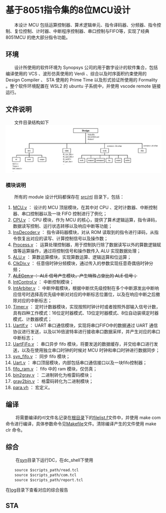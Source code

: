 # 基于8051指令集的8位MCU设计
&emsp;&emsp;本设计 MCU 包括运算控制器、算术逻辑单元、指令译码器、分频器、指令控制、复位控制、计时器、中断程序控制器、串口控制与FIFO等，实现了经典 8051MCU 的绝大部分指令功能。
## 环境
&emsp;&emsp;设计所使用的软件环境为 Synopsys 公司的用于数字设计的软件集合，包括编译使用的 VCS 、波形仿真使用的 Verdi 、综合以及时序面积约束使用的 Design Compiler 、 STA 使用的 Prime Time 以及形式验证所使用的 Formality 。整个软件环境配置在 WSL2 的 ubuntu 子系统中，并使用 vscode remote 链接运行。
## 文件说明
&emsp;&emsp;文件目录结构如下
![目录结构](./figures/目录结构.jpg)
### 模块说明
&emsp;&emsp;所有的 module 设计代码都保存在 [src/rtl]( ./src/rtl/) 目录下，包括：

1. [MCU.v]( ./src/rtl/MCU.v) ： 设计的 MCU 顶层模块，在其中对 CPU 、定时计数器、中断控制器、串口控制器以及一块 FIFO 控制进行了例化；
2. [CPU.v]( ./src/rtl/CPU.v) ：  CPU 模块，作为 MCU 的核心，提供了算术逻辑运算，指令译码，数据读写控制、运行状态转移以及响应中断等功能；
3. [InsDecoder.v]( ./src/rtl/InsDecoder.v) ： 指令译码器模块，对从 ROM 读取到的指令进行译码，从指令恢复出对应的读写、计算控制信号以及操作数；
4. [Process.v]( ./src/rtl/Process.v) ： 运算处理控制器，用于控制执行除了数据读写以外的算数逻辑赋值等运算操作，通过将控制信号和操作数传入 ALU 实现数据处理；
5. [ALU.v]( ./src/rtl/ALU.v) ： 算数运算模块，实现算数运算、逻辑运算和位运算；
6. [ClkDiv.v]( ./src/rtl/ClkDiv.v) ： 任意倍时钟分频模块，通过传入的参数实现任意奇偶倍时钟分频；
7. ~~[ALEGen.v]( ./src/rtl/ALEGen.v) ： ALE 信号产生模块，产生特殊占空比的 ALE 信号；~~
8. [IntControl.v]( ./src/rtl/IntControl.v) ： 中断控制模块；
9. [IntArbiter.v]( ./src/rtl/IntArbiter.v) ： 中断仲裁模块，根据中断优先级控制在多个中断源发出中断响应信号时选择高优先级中断对对应的中断标志位置位，以及在响应中断之后撤除对应的中断标志；
10. [Timer.v]( ./src/rtl/Timer.v) ： 定时计数器模块，实现按照时钟计时或者按照外部输入信号计数，具有四种工作模式：16位定时器模式、13位定时器模式、8位自动装填定时器模式、计数器模式；
11. [UartIf.v]( ./src/rtl/UartIf.v) ：  UART 串口通信模块，实现将串口FIFO中的数据通过 UART 通信协议进行发送，以及以16倍波特率进行接收串口数据采样，并产生对应的串口中断标志；
12. [UartFiFo.v]( ./src/rtl/UartFiFo.v) ： 串口异步 fifo 模块，将要发送的数据缓存，并交给串口进行发送，以及在使用独立串口时钟的时候对 MCU 时钟和串口时钟进行数据同步；
13. [syn_fifo.v]( ./src/rtl/syn_fifo.v) ： 同步 fifo 模块；
14. [Uart.v]( ./src/rtl/Uart.v) ： 串口顶层模块，内部包括串口通信接口以及一块fifo控制器；
15. [fifo_ram.v]( ./src/rtl/fifo_ram.v) ： fifo 中的 ram 模块，仅仿真；
16. [bin2gray.v]( ./src/rtl/bin2gray.v) ： 二进制转化为格雷码模块；
17. [gray2bin.v]( ./src/rtl/gray2bin.v) ： 格雷码转化为二进制模块；
18. [para.vh]( ./src/rtl/para.vh) ： 宏定义。

## 编译
&emsp;&emsp; 将需要编译的rtl文件名记录在[根目录](./)下的[filelist.f](./filelist.f)文件中，并使用 make com 命令进行编译，具体参数命令见[Makefile](./Makefile)文件。清除编译产生的文件使用 make clr 命令。
## 综合
&emsp;&emsp; 在[syn](./syn)目录下运行DC，在dc_shell下使用
```
    source $scripts_path/read.tcl
    source $scripts_path/com.tcl
    source $scripts_path/report.tcl
```
在[log](./syn/log/)目录下查看对应的综合报告
## STA